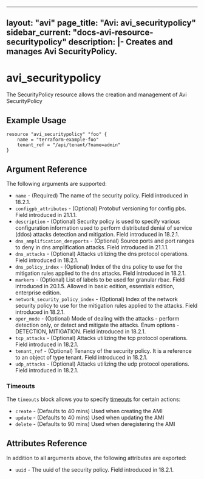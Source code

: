 <!--
    Copyright 2021 VMware, Inc.
    SPDX-License-Identifier: Mozilla Public License 2.0
-->
---
layout: "avi"
page_title: "Avi: avi_securitypolicy"
sidebar_current: "docs-avi-resource-securitypolicy"
description: |-
  Creates and manages Avi SecurityPolicy.
---

# avi_securitypolicy

The SecurityPolicy resource allows the creation and management of Avi SecurityPolicy

## Example Usage

```hcl
resource "avi_securitypolicy" "foo" {
    name = "terraform-example-foo"
    tenant_ref = "/api/tenant/?name=admin"
}
```

## Argument Reference

The following arguments are supported:

* `name` - (Required) The name of the security policy. Field introduced in 18.2.1.
* `configpb_attributes` - (Optional) Protobuf versioning for config pbs. Field introduced in 21.1.1.
* `description` - (Optional) Security policy is used to specify various configuration information used to perform distributed denial of service (ddos) attacks detection and mitigation. Field introduced in 18.2.1.
* `dns_amplification_denyports` - (Optional) Source ports and port ranges to deny in dns amplification attacks. Field introduced in 21.1.1.
* `dns_attacks` - (Optional) Attacks utilizing the dns protocol operations. Field introduced in 18.2.1.
* `dns_policy_index` - (Optional) Index of the dns policy to use for the mitigation rules applied to the dns attacks. Field introduced in 18.2.1.
* `markers` - (Optional) List of labels to be used for granular rbac. Field introduced in 20.1.5. Allowed in basic edition, essentials edition, enterprise edition.
* `network_security_policy_index` - (Optional) Index of the network security policy to use for the mitigation rules applied to the attacks. Field introduced in 18.2.1.
* `oper_mode` - (Optional) Mode of dealing with the attacks - perform detection only, or detect and mitigate the attacks. Enum options - DETECTION, MITIGATION. Field introduced in 18.2.1.
* `tcp_attacks` - (Optional) Attacks utilizing the tcp protocol operations. Field introduced in 18.2.1.
* `tenant_ref` - (Optional) Tenancy of the security policy. It is a reference to an object of type tenant. Field introduced in 18.2.1.
* `udp_attacks` - (Optional) Attacks utilizing the udp protocol operations. Field introduced in 18.2.1.


### Timeouts

The `timeouts` block allows you to specify [timeouts](https://www.terraform.io/docs/configuration/resources.html#timeouts) for certain actions:

* `create` - (Defaults to 40 mins) Used when creating the AMI
* `update` - (Defaults to 40 mins) Used when updating the AMI
* `delete` - (Defaults to 90 mins) Used when deregistering the AMI

## Attributes Reference

In addition to all arguments above, the following attributes are exported:

* `uuid` -  The uuid of the security policy. Field introduced in 18.2.1.

